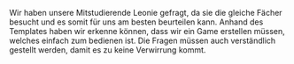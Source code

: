 Wir haben unsere Mitstudierende Leonie gefragt, da sie die gleiche Fächer besucht und es somit für uns am besten beurteilen kann. 
Anhand des Templates haben wir erkenne können, dass wir ein Game erstellen müssen, welches einfach zum bedienen ist. 
Die Fragen müssen auch verständlich gestellt werden, damit es zu keine Verwirrung kommt. 
